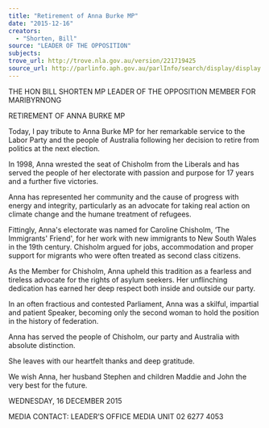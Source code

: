 ```yaml
---
title: "Retirement of Anna Burke MP"
date: "2015-12-16"
creators:
  - "Shorten, Bill"
source: "LEADER OF THE OPPOSITION"
subjects:
trove_url: http://trove.nla.gov.au/version/221719425
source_url: http://parlinfo.aph.gov.au/parlInfo/search/display/display.w3p;query=Id%3A%22media/pressrel/4262568%22
---
```


 

 THE HON BILL SHORTEN MP  LEADER OF THE OPPOSITION  MEMBER FOR MARIBYRNONG   

 

 RETIREMENT OF ANNA BURKE MP 

 

 Today, I pay tribute to Anna Burke MP for her remarkable service to the Labor Party  and the people of Australia following her decision to retire from politics at the next  election.    

 In 1998, Anna wrested the seat of Chisholm from the Liberals and has served the  people of her electorate with passion and purpose for 17 years and a further five  victories.     

 Anna has represented her community and the cause of progress with energy and  integrity, particularly as an advocate for taking real action on climate change and the  humane treatment of refugees.    

 Fittingly, Anna's electorate was named for Caroline Chisholm, ‘The Immigrants' Friend',  for her work with new immigrants to New South Wales in the 19th century.  Chisholm  argued for jobs, accommodation and proper support for migrants who were often  treated as second class citizens.    

 As the Member for Chisholm, Anna upheld this tradition as a fearless and tireless  advocate for the rights of asylum seekers. Her unflinching dedication has earned her  deep respect both inside and outside our party.    

 In an often fractious and contested Parliament, Anna was a skilful, impartial and patient  Speaker, becoming only the second woman to hold the position in the history of  federation.    

 Anna has served the people of Chisholm, our party and Australia with absolute  distinction.    

 She leaves with our heartfelt thanks and deep gratitude.    

 We wish Anna, her husband Stephen and children Maddie and John the very best for  the future.   

 WEDNESDAY, 16 DECEMBER 2015   

 MEDIA CONTACT:  LEADER’S OFFICE MEDIA UNIT 02 6277 4053   


